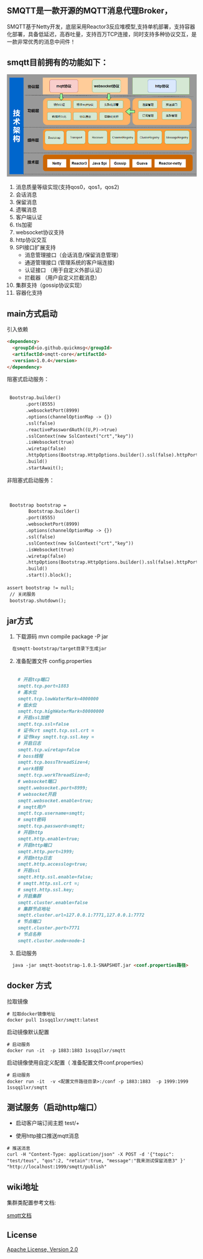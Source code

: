 ## SMQTT是一款开源的MQTT消息代理Broker，

SMQTT基于Netty开发，底层采用Reactor3反应堆模型,支持单机部署，支持容器化部署，具备低延迟，高吞吐量，支持百万TCP连接，同时支持多种协议交互，是一款非常优秀的消息中间件！
## smqtt目前拥有的功能如下：

![架构图](icon/component.png)

1.  消息质量等级实现(支持qos0，qos1，qos2)
2.  会话消息
3.  保留消息
4.  遗嘱消息
5.  客户端认证
6.  tls加密
7.  websocket协议支持
8.  http协议交互
9.  SPI接口扩展支持
    - 消息管理接口（会话消息/保留消息管理）
    - 通道管理接口 (管理系统的客户端连接)
    - 认证接口 （用于自定义外部认证）
    - 拦截器  （用户自定义拦截消息）
10. 集群支持（gossip协议实现）
11. 容器化支持 



## main方式启动

引入依赖
```markdown
<dependency>
  <groupId>io.github.quickmsg</groupId>
  <artifactId>smqtt-core</artifactId>
  <version>1.0.4</version>
</dependency>

```

阻塞式启动服务：

```markdown

 Bootstrap.builder()
       .port(8555)
       .websocketPort(8999)
       .options(channelOptionMap -> {})
       .ssl(false)
       .reactivePasswordAuth((U,P)->true)
       .sslContext(new SslContext("crt","key"))
       .isWebsocket(true)
       .wiretap(false)
       .httpOptions(Bootstrap.HttpOptions.builder().ssl(false).httpPort(62212).accessLog(true).build())
       .build()
       .startAwait();

```

非阻塞式启动服务：

```markdown

 
 Bootstrap bootstrap = 
        Bootstrap.builder()
       .port(8555)
       .websocketPort(8999)
       .options(channelOptionMap -> {})
       .ssl(false)
       .sslContext(new SslContext("crt","key"))
       .isWebsocket(true)
       .wiretap(false)
       .httpOptions(Bootstrap.HttpOptions.builder().ssl(false).httpPort(62212).accessLog(true).build())
       .build()
       .start().block();

assert bootstrap != null;
 // 关闭服务
 bootstrap.shutdown();

```


## jar方式


1. 下载源码 mvn compile package -P jar

```markdown
  在smqtt-bootstrap/target目录下生成jar
```

2. 准备配置文件 config.properties

```markdown
    
    # 开启tcp端口
    smqtt.tcp.port=1883
    # 高水位
    smqtt.tcp.lowWaterMark=4000000
    # 低水位
    smqtt.tcp.highWaterMark=80000000
    # 开启ssl加密
    smqtt.tcp.ssl=false
    # 证书crt smqtt.tcp.ssl.crt =
    # 证书key smqtt.tcp.ssl.key =
    # 开启日志
    smqtt.tcp.wiretap=false
    # boss线程
    smqtt.tcp.bossThreadSize=4;
    # work线程
    smqtt.tcp.workThreadSize=8;
    # websocket端口
    smqtt.websocket.port=8999;
    # websocket开启
    smqtt.websocket.enable=true;
    # smqtt用户
    smqtt.tcp.username=smqtt;
    # smqtt密码
    smqtt.tcp.password=smqtt;
    # 开启http
    smqtt.http.enable=true;
    # 开启http端口
    smqtt.http.port=1999;
    # 开启http日志
    smqtt.http.accesslog=true;
    # 开启ssl
    smqtt.http.ssl.enable=false;
    # smqtt.http.ssl.crt =;
    # smqtt.http.ssl.key;
    # 开启集群
    smqtt.cluster.enable=false
    # 集群节点地址
    smqtt.cluster.url=127.0.0.1:7771,127.0.0.1:7772
    # 节点端口
    smqtt.cluster.port=7771
    # 节点名称
    smqtt.cluster.node=node-1
  ```

3. 启动服务

```markdown
  java -jar smqtt-bootstrap-1.0.1-SNAPSHOT.jar <conf.properties路径>
```



## docker 方式


拉取镜像

``` 
# 拉取docker镜像地址
docker pull 1ssqq1lxr/smqtt:latest
```

启动镜像默认配置

``` 
# 启动服务
docker run -it  -p 1883:1883 1ssqq1lxr/smqtt
```

启动镜像使用自定义配置（ 准备配置文件conf.properties）


``` 
# 启动服务
docker run -it  -v <配置文件路径目录>:/conf -p 1883:1883  -p 1999:1999 1ssqq1lxr/smqtt
```


## 测试服务（启动http端口）

- 启动客户端订阅主题 test/+

- 使用http接口推送mqtt消息

``` 
# 推送消息
curl -H "Content-Type: application/json" -X POST -d '{"topic": "test/teus", "qos":2, "retain":true, "message":"我来测试保留消息3" }' "http://localhost:1999/smqtt/publish"
```



## wiki地址

集群类配置参考文档:

[smqtt文档](https://doc.smqtt.cc/)


## License

[Apache License, Version 2.0](LICENSE)



